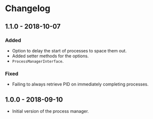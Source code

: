 # Changelog

## 1.1.0 - 2018-10-07

### Added

- Option to delay the start of processes to space them out.
- Added setter methods for the options.
- `ProcessManagerInterface`.

### Fixed

- Failing to always retrieve PID on immediately completing processes.

## 1.0.0 - 2018-09-10

- Initial version of the process manager.
